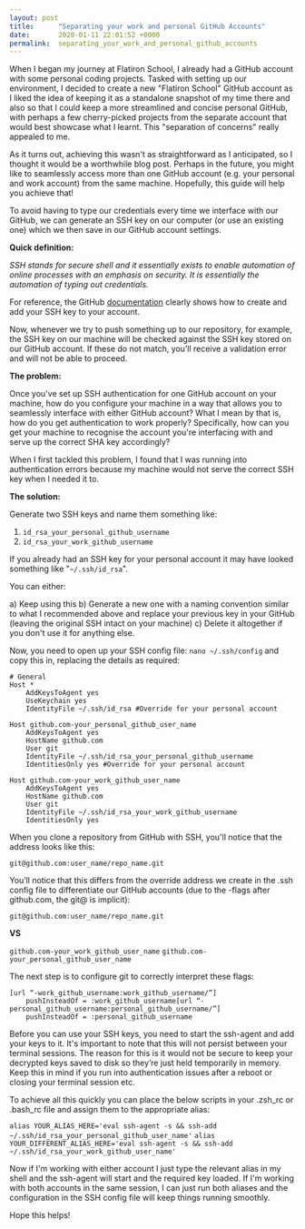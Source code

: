 ```yaml
---
layout: post
title:      "Separating your work and personal GitHub Accounts"
date:       2020-01-11 22:01:52 +0000
permalink:  separating_your_work_and_personal_github_accounts
---
```



When I began my journey at Flatiron School, I already had a GitHub account with some personal coding projects. Tasked with setting up our environment, I decided to create a new "Flatiron School" GitHub account as I liked the idea of keeping it as a standalone snapshot of my time there and also so that I could keep a more streamlined and concise personal GitHub, with perhaps a few cherry-picked projects from the separate account that would best showcase what I learnt. This "separation of concerns" really appealed to me.

As it turns out, achieving this wasn't as straightforward as I anticipated, so I thought it would be a worthwhile blog post. Perhaps in the future, you might like to seamlessly access more than one GitHub account (e.g. your personal and work account) from the same machine. Hopefully, this guide will help you achieve that!

To avoid having to type our credentials every time we interface with our GitHub, we can generate an SSH key on our computer (or use an existing one) which we then save in our GitHub account settings.

**Quick definition:**

*SSH stands for secure shell and it essentially exists to enable automation of online processes with an emphasis on security. It is essentially the automation of typing out credentials.*

For reference, the GitHub [documentation](https://help.github.com/en/github/authenticating-to-github/adding-a-new-ssh-key-to-your-github-account) clearly shows how to create and add your SSH key to your account.


Now, whenever we try to push something up to our repository, for example,  the SSH key on our machine will be checked against the SSH key stored on our GitHub account. If these do not match, you’ll receive a validation error and will not be able to proceed.

**The problem:**

Once you've set up SSH authentication for one GitHub account on your machine, how do you configure your machine in a way that allows you to seamlessly interface with either GitHub account? What I mean by that is, how do you get authentication to work properly? Specifically, how can you get your machine to recognise the account you're interfacing with and serve up the correct SHA key accordingly?

When I first tackled this problem, I found that I was running into authentication errors because my machine would not serve the correct SSH key when I needed it to.

**The solution:**

Generate two SSH keys and name them something like:

1. `id_rsa_your_personal_github_username`
2. `id_rsa_your_work_github_username`

If you already had an SSH key for your personal account it may have looked something like "`~/.ssh/id_rsa`".

You can either:

a) Keep using this
b) Generate a new one with a naming convention similar to what I recommended above and replace your previous key in your GitHub (leaving the original SSH intact on your machine)
c) Delete it altogether if you don't use it for anything else. 
 
Now, you need to open up your SSH config file: `nano ~/.ssh/config` and copy this in, replacing the details as required:

```
# General
Host *
    AddKeysToAgent yes
    UseKeychain yes
    IdentityFile ~/.ssh/id_rsa #Override for your personal account
		
Host github.com-your_personal_github_user_name
    AddKeysToAgent yes
    HostName github.com
    User git
    IdentityFile ~/.ssh/id_rsa_your_personal_github_username
    IdentitiesOnly yes #Override for your personal account
		
Host github.com-your_work_github_user_name
    AddKeysToAgent yes
    HostName github.com
    User git
    IdentityFile ~/.ssh/id_rsa_your_work_github_username
    IdentitiesOnly yes
```

When you clone a repository from GitHub with SSH, you'll notice that the address looks like this:

`git@github.com:user_name/repo_name.git`

You’ll notice that this differs from the override address we create in the .ssh config file to differentiate our GitHub accounts (due to the -flags after github.com, the git@ is implicit):

`git@github.com:user_name/repo_name.git`

**VS**

`github.com-your_work_github_user_name`
`github.com-your_personal_github_user_name`

The next step is to configure git to correctly interpret these flags:

```
[url “-work_github_username:work_github_username/”]
    pushInsteadOf = :work_github_username[url “-personal_github_username:personal_github_username/”]
    pushInsteadOf = :personal_github_username
```

Before you can use your SSH keys, you need to start the ssh-agent and add your keys to it. It's important to note that this will not persist between your terminal sessions. The reason for this is it would not be secure to keep your decrypted keys saved to disk so they’re just held temporarily in memory. Keep this in mind if you run into authentication issues after a reboot or closing your terminal session etc.

To achieve all this quickly you can place the below scripts in your .zsh_rc or .bash_rc file and assign them to the appropriate alias:

`alias YOUR_ALIAS_HERE='eval ssh-agent -s && ssh-add ~/.ssh/id_rsa_your_personal_github_user_name'`
`alias YOUR_DIFFERENT_ALIAS_HERE='eval ssh-agent -s && ssh-add ~/.ssh/id_rsa_your_work_github_user_name'`

Now if I'm working with either account I just type the relevant alias in my shell and the ssh-agent will start and the required key loaded. If I'm working with both accounts in the same session, I can just run both aliases and the configuration in the SSH config file will keep things running smoothly.

Hope this helps!
